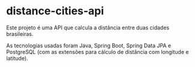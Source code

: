 # distance-cities-api

Este projeto é uma API que calcula a distância entre duas cidades brasileiras. 

As tecnologias usadas foram Java, Spring Boot, Spring Data JPA e PostgreSQL (com as extensões para cálculo de distância com longitude e latitude).
